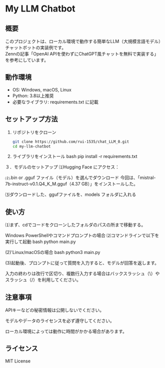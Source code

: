 # My LLM Chatbot

## 概要
このプロジェクトは、ローカル環境で動作する簡単なLLM（大規模言語モデル）チャットボットの実装例です。  
Zennの記事「OpenAI APIを使わずにChatGPT風チャットを無料で実装する」を参考にしています。

## 動作環境
- OS: Windows, macOS, Linux
- Python: 3.8以上推奨
- 必要なライブラリ: requirements.txt に記載

## セットアップ方法
1. リポジトリをクローン  
   ```bash
   git clone https://github.com/rui-1535/chat_LLM_0.git
   cd my-llm-chatbot

2. ライブラリをインストール
bash
pip install -r requirements.txt

３．モデルのセットアップ
⑴Hugging Face にアクセス：

⑵.bin or .gguf ファイル（モデル）を選んでダウンロード
今回は、「mistral-7b-instruct-v0.1.Q4_K_M.gguf（4.37 GB）」をインストールした。

⑶ダウンロードした、ggufファイルを、models フォルダに入れる

##  使い方
⑴まず、cdでコードをクローンしたフォルダのパスの所まで移動する。

Windows PowerShellやコマンドプロンプトの場合
⑵コマンドラインで以下を実行して起動
bash
python main.py

(2)'Linux/macOSの場合
bash
python3 main.py

(3)起動後、プロンプトに従って質問を入力すると、モデルが回答を返します。

入力の終わりは改行で区切り、複数行入力する場合はバックスラッシュ（\）やスラッシュ（/）を利用してください。

## 注意事項
APIキーなどの秘密情報は公開しないでください。

モデルやデータのライセンスを必ず遵守してください。

ローカル環境によっては動作に時間がかかる場合があります。

## ライセンス
MIT License
